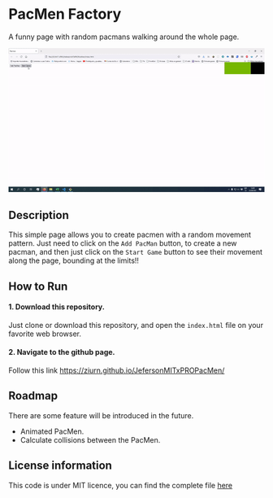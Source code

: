 # PacMen Factory
A funny page with random pacmans walking around the whole page.

![Pacmen GIF](./images/pacmen.gif)
## Description
This simple page allows you to create pacmen with a random movement pattern. Just need to click on the <code>Add PacMan</code> button, to create a new pacman, and then just click on the <code>Start Game</code> button to see their movement along the page, bounding at the limits!!
## How to Run
#### 1. Download this repository.
Just clone or download this repository, and open the <code>index.html</code> file on your favorite web browser.
#### 2. Navigate to the github page.
Follow this link https://ziurn.github.io/JefersonMITxPROPacMen/
## Roadmap
There are some feature will be introduced in the future.
* Animated PacMen.
* Calculate collisions between the PacMen.
## License information
This code is under MIT licence, you can find the complete file [here](./LICENCE)